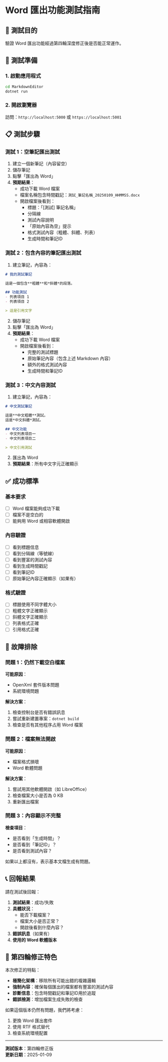 # Word 匯出功能測試指南

## 🎯 測試目的
驗證 Word 匯出功能經過第四輪深度修正後是否能正常運作。

## 🚀 測試準備

### 1. 啟動應用程式
```bash
cd MarkdownEditor
dotnet run
```

### 2. 開啟瀏覽器
訪問：`http://localhost:5000` 或 `https://localhost:5001`

## 📋 測試步驟

### 測試 1：空筆記匯出測試
1. 建立一個新筆記（內容留空）
2. 儲存筆記
3. 點擊「匯出為 Word」
4. **預期結果**：
   - 成功下載 Word 檔案
   - 檔案名稱包含時間戳記：`測試_筆記名稱_20250109_HHMMSS.docx`
   - 開啟檔案後看到：
     - 標題：「[測試] 筆記名稱」
     - 分隔線
     - 測試內容說明
     - 「原始內容為空」提示
     - 格式測試內容（粗體、斜體、列表）
     - 生成時間和筆記ID

### 測試 2：包含內容的筆記匯出測試
1. 建立筆記，內容為：
```markdown
# 我的測試筆記

這是一個包含**粗體**和*斜體*的段落。

## 功能測試
- 列表項目 1
- 列表項目 2

> 這是引用文字
```
2. 儲存筆記
3. 點擊「匯出為 Word」
4. **預期結果**：
   - 成功下載 Word 檔案
   - 開啟檔案後看到：
     - 完整的測試標題
     - 原始筆記內容（包含上述 Markdown 內容）
     - 額外的格式測試內容
     - 生成時間和筆記ID

### 測試 3：中文內容測試
1. 建立筆記，內容為：
```markdown
# 中文測試筆記

這是**中文粗體**測試。
這是*中文斜體*測試。

## 中文功能
- 中文列表項目一
- 中文列表項目二

> 中文引用測試
```
2. 匯出為 Word
3. **預期結果**：所有中文字元正確顯示

## ✅ 成功標準

### 基本要求
- [ ] Word 檔案能夠成功下載
- [ ] 檔案不是空白的
- [ ] 能夠用 Word 或相容軟體開啟

### 內容驗證
- [ ] 看到標題信息
- [ ] 看到分隔線（等號線）
- [ ] 看到豐富的測試內容
- [ ] 看到生成時間戳記
- [ ] 看到筆記ID
- [ ] 原始筆記內容正確顯示（如果有）

### 格式驗證
- [ ] 標題使用不同字體大小
- [ ] 粗體文字正確顯示
- [ ] 斜體文字正確顯示
- [ ] 列表格式正確
- [ ] 引用格式正確

## 🐞 故障排除

### 問題 1：仍然下載空白檔案
**可能原因**：
- OpenXml 套件版本問題
- 系統環境問題

**解決方案**：
1. 檢查控制台是否有錯誤訊息
2. 嘗試重新建置專案：`dotnet build`
3. 檢查是否有其他程序占用 Word 檔案

### 問題 2：檔案無法開啟
**可能原因**：
- 檔案格式損壞
- Word 軟體問題

**解決方案**：
1. 嘗試用其他軟體開啟（如 LibreOffice）
2. 檢查檔案大小是否為 0 KB
3. 重新匯出檔案

### 問題 3：內容顯示不完整
**檢查項目**：
- 是否看到「生成時間」？
- 是否看到「筆記ID」？
- 是否看到測試內容？

如果以上都沒有，表示基本文檔生成有問題。

## 📞 回報結果

請在測試後回報：
1. **測試結果**：成功/失敗
2. **具體狀況**：
   - 能否下載檔案？
   - 檔案大小是否正常？
   - 開啟後看到什麼內容？
3. **錯誤訊息**（如果有）
4. **使用的 Word 軟體版本**

## 🔄 第四輪修正特色

本次修正的特點：
- **極簡化架構**：移除所有可能出錯的複雜邏輯
- **強制內容**：確保每個匯出的檔案都有豐富的測試內容
- **診斷信息**：包含時間戳記和筆記ID用於追蹤
- **錯誤檢測**：增加檔案生成失敗的檢查

如果這個版本仍然有問題，我們將考慮：
1. 更換 Word 匯出套件
2. 使用 RTF 格式替代
3. 檢查系統環境配置

---

**測試版本**：第四輪修正版  
**更新日期**：2025-01-09 